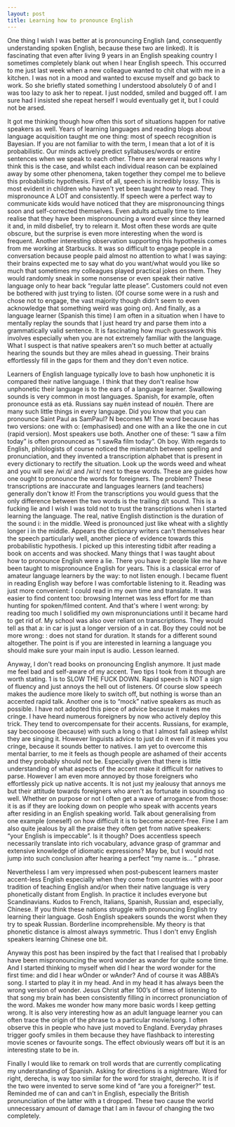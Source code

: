 ```yaml
---
layout: post
title: Learning how to pronounce English
---
```


One thing I wish I was better at is pronouncing English (and, consequently understanding spoken English, because these two are linked). It is fascinating that even after living 9 years in an English speaking country I sometimes completely blank out when I hear English speech. This occurred to me just last week when a new colleague wanted to chit chat with me in a kitchen. I was not in a mood and wanted to excuse myself and go back to work. So she briefly stated something I understood absolutely 0 of and I was too lazy to ask her to repeat. I just nodded, smiled and bugged off. I am sure had I insisted she repeat herself I would eventually get it, but I could not be arsed.

It got me thinking though how often this sort of situations happen for native speakers as well. Years of learning languages and reading blogs about language acquisition taught me one thing: most of speech recognition is Bayesian. If you are not familiar to with the term, I mean that a lot of it is probabilistic. Our minds actively predict syllabuses/words or entire sentences when we speak to each other. There are several reasons why I think this is the case, and whilst each individual reason can be explained away by some other phenomena, taken together they compel me to believe this probabilistic hypothesis. First of all, speech is incredibly lossy. This is most evident in children who haven't yet been taught how to read. They mispronounce A LOT and consistently. If speech were a perfect way to communicate kids would have noticed that they are mispronouncing things soon and self-corrected themselves. Even adults actually time to time realise that they have been mispronouncing a word ever since they learned it and, in mild disbelief, try to relearn it. Most often these words are quite obscure, but the surprise is even more interesting when the word is frequent. Another interesting observation supporting this hypothesis comes from me working at Starbucks. It was so difficult to engage people in a conversation because people paid almost no attention to what I was saying: their brains expected me to say what do you want/what would you like so much that sometimes my colleagues played practical jokes on them. They would randomly sneak in some nonsense or even speak their native language only to hear back “regular latte please”. Customers could not even be bothered with just trying to listen. (Of course some were in a rush and chose not to engage, the vast majority though didn't seem to even acknowledge that something weird was going on). And finally, as a language learner (Spanish this time) I am often in a situation when I have to mentally replay the sounds that I just heard try and parse them into a grammatically valid sentence. It is fascinating how much guesswork this involves especially when you are not extremely familiar with the language. What I suspect is that native speakers aren't so much better at actually hearing the sounds but they are miles ahead in guessing. Their brains effortlessly fill in the gaps for them and they don't even notice.

Learners of English language typically love to bash how unphonetic it is compared their native language. I think that they don't realise how unphonetic their language is to the ears of a language learner. Swallowing sounds is very common in most languages. Spanish, for example, often pronounce está as etá. Russians say пшёл instead of пошёл. There are many such little things in every language. Did you know that you can pronounce Saint Paul as SamPaul? N becomes M! The word because has two versions: one with o: (emphasised) and one with an a like the one in cut (rapid version). Most speakers use both. Another one of these: “I saw a film today” is often pronounced as “I sawRa film today”. Oh boy. With regards to English, philologists of course noticed the mismatch between spelling and pronunciation, and they invented a transcription alphabet that is present in every dictionary to rectify the situation. Look up the words weed and wheat and you will see /wiːd/ and /wiːt/ next to these words. These are guides how one ought to pronounce the words for foreigners. The problem? These transcriptions are inaccurate and languages learners (and teachers) generally don't know it! From the transcriptions you would guess that the only difference between the two words is the trailing d/t sound. This is a fucking lie and I wish I was told not to trust the transcriptions when I started learning the language. The real, native English distinction is the duration of the sound i: in the middle. Weed is pronounced just like wheat with a slightly longer i in the middle. Appears the dictionary writers can't themselves hear the speech particularly well, another piece of evidence towards this probabilistic hypothesis. I picked up this interesting tidbit after reading a book on accents and was shocked. Many things that I was taught about how to pronounce English were a lie. There you have it: people like me have been taught to mispronounce English for years. This is a classical error of amateur language learners by the way: to not listen enough. I became fluent in reading English way before I was comfortable listening to it. Reading was just more convenient: I could read in my own time and translate. It was easier to find content too: browsing Internet was less effort for me than hunting for spoken/filmed content. And that's where I went wrong: by reading too much I solidified my own mispronunciations until it became hard to get rid of. My school was also over reliant on transcriptions. They would tell as that a: in car is just a longer version of a in cat. Boy they could not be more wrong: : does not stand for duration. It stands for a different sound altogether. The point is if you are interested in learning a language you should make sure your main input is audio. Lesson learned. 

Anyway, I don't read books on pronouncing English anymore. It just made me feel bad and self-aware of my accent. Two tips I took from it though are worth stating. 1 is to SLOW THE FUCK DOWN. Rapid speech is NOT a sign of fluency and just annoys the hell out of listeners. Of course slow speech makes the audience more likely to switch off, but nothing is worse than an accented rapid talk. Another one is to “mock” native speakers as much as possible. I have not adopted this piece of advice because it makes me cringe. I have heard numerous foreigners by now who actively deploy this trick. They tend to overcompensate for their accents. Russians, for example, say becooooose (because) with such a long o that I almost fall asleep whilst they are singing it. However linguists advice to just do it even if it makes you cringe, because it sounds better to natives. I am yet to overcome this mental barrier, to me it feels as though people are ashamed of their accents and they probably should not be. Especially given that there is little understanding of what aspects of the accent make it difficult for natives to parse. However I am even more annoyed by those foreigners who effortlessly pick up native accents. It is not just my jealousy that annoys me but their attitude towards foreigners who aren't as fortunate in sounding so well. Whether on purpose or not I often get a wave of arrogance from those: it is as if they are looking down on people who speak with accents years after residing in an English speaking world. Talk about generalising from one example (oneself) on how difficult it is to become accent-free. Fine I am also quite jealous by all the praise they often get from native speakers: “your English is impeccable”. Is it though? Does accentless speech necessarily translate into rich vocabulary, advance grasp of grammar and extensive knowledge of idiomatic expressions? May be, but I would not jump into such conclusion after hearing a perfect “my name is… ” phrase.

Nevertheless I am very impressed when post-pubescent learners master accent-less English especially when they come from countries with a poor tradition of teaching English and/or when their native language is very phonetically distant from English. In practice it includes everyone but Scandinavians. Kudos to French, Italians, Spanish, Russian and, especially, Chinese. If you think these nations struggle with pronouncing English try learning their language. Gosh English speakers sounds the worst when they try to speak Russian. Borderline incomprehensible. My theory is that phonetic distance is almost always symmetric. Thus I don't envy English speakers learning Chinese one bit.

Anyway this post has been inspired by the fact that I realised that I probably have been mispronouncing the word wonder as wander for quite some time. And I started thinking to myself when did I hear the word wonder for the first time: and did I hear wOnder or wAnder? And of course it was ABBA’s song. I started to play it in my head. And in my head it has always been the wrong version of wonder. Jesus Christ after 100’s of times of listening to that song my brain has been consistently filling in incorrect pronunciation of the word. Makes me wonder how many more basic words I keep getting wrong. It is also very interesting how as an adult language learner you can often trace the origin of the phrase to a particular movie/song. I often observe this in people who have just moved to England. Everyday phrases trigger goofy smiles in them because they have flashback to interesting movie scenes or favourite songs. The effect obviously wears off but it is an interesting state to be in.

Finally I would like to remark on troll words that are currently complicating my understanding of Spanish. Asking for directions is a nightmare. Word for right, derecha, is way too similar for the word for straight, derecho. It is if the two were invented to serve some kind of “are you a foreigner?” test. Reminded me of can and can't in English, especially the British pronunciation of the latter with a t dropped. These two cause the world unnecessary amount of damage that I am in favour of changing the two completely.
